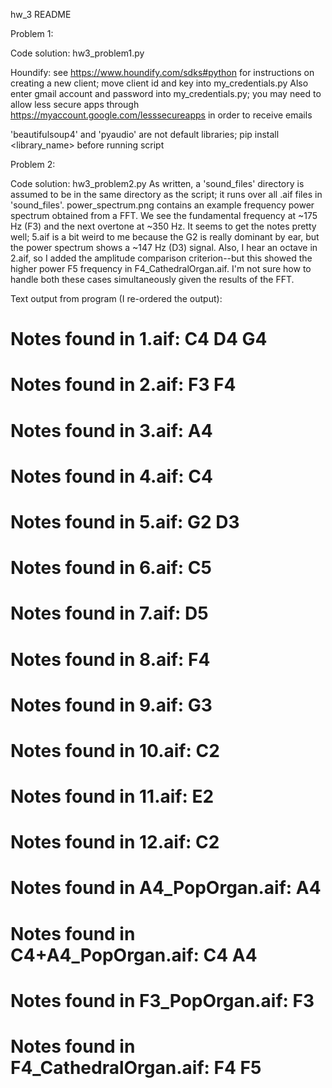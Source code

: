 ﻿hw_3 README

Problem 1:

Code solution: hw3_problem1.py

Houndify: see https://www.houndify.com/sdks#python for instructions on creating a new client; move client id and key into my_credentials.py
Also enter gmail account and password into my_credentials.py; you may need to allow less secure apps through https://myaccount.google.com/lesssecureapps in order to receive emails

'beautifulsoup4' and 'pyaudio' are not default libraries; pip install <library_name> before running script

Problem 2:

Code solution: hw3_problem2.py  As written, a 'sound_files' directory is assumed to be in the same directory as the script; it runs over all .aif files in 'sound_files'.
power_spectrum.png contains an example frequency power spectrum obtained from a FFT.  We see the fundamental frequency at ~175 Hz (F3) and the next overtone at ~350 Hz.
It seems to get the notes pretty well; 5.aif is a bit weird to me because the G2 is really dominant by ear, but the power spectrum shows a ~147 Hz (D3) signal.  Also, I hear
an octave in 2.aif, so I added the amplitude comparison criterion--but this showed the higher power F5 frequency in F4_CathedralOrgan.aif.  I'm not sure how to handle both
these cases simultaneously given the results of the FFT.

Text output from program (I re-ordered the output):

Notes found in 1.aif:
C4
D4
G4
=====================
Notes found in 2.aif:
F3
F4
=====================
Notes found in 3.aif:
A4
=====================
Notes found in 4.aif:
C4
=====================
Notes found in 5.aif:
G2
D3
=====================
Notes found in 6.aif:
C5
=====================
Notes found in 7.aif:
D5
=====================
Notes found in 8.aif:
F4
=====================
Notes found in 9.aif:
G3
=====================
Notes found in 10.aif:
C2
=====================
Notes found in 11.aif:
E2
=====================
Notes found in 12.aif:
C2
=====================
Notes found in A4_PopOrgan.aif:
A4
=====================
Notes found in C4+A4_PopOrgan.aif:
C4
A4
=====================
Notes found in F3_PopOrgan.aif:
F3
=====================
Notes found in F4_CathedralOrgan.aif:
F4
F5
=====================
